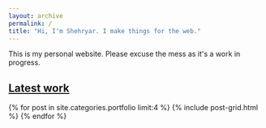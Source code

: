 ```yaml
---
layout: archive
permalink: /
title: "Hi, I'm Shehryar. I make things for the web."
---
```


<p>This is my personal website. Please excuse the mess as it's a work in progress.</p>

<h2><a href="{{ domain }}/portfolio/">Latest work</a></h2>

<div class="tiles">
{% for post in site.categories.portfolio limit:4 %}
  {% include post-grid.html %}
{% endfor %}
</div><!-- /.tiles -->